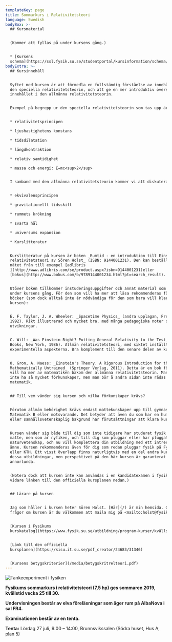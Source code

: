 ```yaml
---
templateKey: page
title: Sommarkurs i Relativitetsteori
language: Swedish
bodyBox: >-
  ## Kursmaterial


  (Kommer att fyllas på under kursens gång.)


  * [Kursens
  schema](https://ssl.fysik.su.se/studentportal/kursinformation/schema/makepdf.php?kurs=FK1018)
bodyExtra: >-
  ## Kursinnehåll


  Syftet med kursen är att förmedla en fullständig förståelse av innehållet i
  den speciella relativitetsteorin, och att ge en mer introduktiv översikt av
  innehållet i den allmänna relativitetsteorin. 


  Exempel på begrepp ur den speciella relativitetsteorin som tas upp är 


  * relativitetsprincipen

  * ljushastighetens konstans

  * tidsdilatation

  * längdkontraktion

  * relativ samtidighet

  * massa och energi: E=mc<sup>2</sup>


  I samband med den allmänna relativitetsteorin kommer vi att diskutera 


  * ekvivalensprincipen

  * gravitationellt tidsskift

  * rummets krökning

  * svarta hål

  * universums expansion

  * Kurslitteratur


  Kurslitteratur på kursen är boken _Rumtid - en introduktion till Einsteins
  relativitetsteori av Sören Holst_ (ISBN: 9144001231). Den kan beställas via
  nätet från till exempel [adlibris
  ](http://www.adlibris.com/se/product.aspx?isbn=9144001231)eller
  [bokus](http://www.bokus.com/b/9789144001234.html?pt=search_result). 


  Utöver boken tillkommer instuderingsuppgifter och annat material som delas ut
  under kursens gång. För den som vill ha mer att läsa rekommenderas följande
  böcker (som dock alltså inte är nödvändiga för den som bara vill klara av
  kursen): 


  E. F. Taylor, J. A. Wheeler: _Spacetime Physics_ (andra upplagan, Freeman,
  1992). Rikt illustrerad och mycket bra, med många pedagogiska noter och
  utvikningar. 


  C. Will: _Was Einstein Right? Putting General Relativity to the Test_ (Basic
  Books, New York, 1986). Allmän relativitetsteori, med siktet inställt på de
  experimentella aspekterna. Bra komplement till den senare delen av kursen. 


  O. Gron, A. Naess: _Einstein's Theory. A Rigorous Introduction for the
  Mathematically Untrained_ (Springer Verlag, 2011). Detta är en bok för den som
  vill ha mer av matematiken bakom den allmänna relativitetsteorin. Man behöver
  inte ha så mycket förkunskaper, men man bör å andra sidan inte rädas
  matematik. 


  ## Till vem vänder sig kursen och vilka förkunskaper krävs?


  Förutom allmän behörighet krävs endast mattekunskaper upp till gymnasiets
  Matematik B eller motsvarande. Det betyder att även du som har en humanistisk
  eller samhällsvetenskaplig bakgrund har förutsättningar att klara kursen. 


  Kursen vänder sig både till dig som inte tidigare har studerat fysik och
  matte, men som är nyfiken, och till dig som pluggar eller har pluggat
  naturvetenskap, och nu vill komplettera din utbildning med ett intressant
  ämne. Kursen rekommenderas även för dig som redan pluggar fysik på Fysikum
  eller KTH. Ett visst överlapp finns naturligtvis med en del andra kurser på
  dessa utbildningar, men perspektivet på den här kursen är garanterat
  annorlunda. 


  (Notera dock att kursen inte kan användas i en kandidatexamen i fysik. Se
  vidare länken till den officiella kursplanen nedan.) 


  ## Lärare på kursen


  Jag som håller i kursen heter Sören Holst. [Här](/) är min hemsida. Om du har
  frågor om kursen är du välkommen att maila mig på <mailto:holst@fysik.su.se> 


  [Kursen i Fysikums
  kurskatalog](https://www.fysik.su.se/utbildning/program-kurser/kvälls-och-orienteringskurser)


  [Länk till den officiella
  kursplanen](https://sisu.it.su.se/pdf_creator/24683/31346)


  [Kursens betygskriterier](/media/betygskritrelteori.pdf)
---
```

![Tankeexperiment i fysiken](/media/Tankeexperiment-Intro.jpg)

**Fysikums sommarkurs i relativitetsteori (7,5 hp) ges sommaren 2019, kvällstid vecka 25 till 30.**

**Undervisningen består av elva föreläsningar som äger rum på AlbaNova i sal FR4.**

**Examinationen består av en tenta.**

**Tenta:**
Lördag 27 juli, 9:00 – 14:00,
Brunnsvikssalen (Södra huset, Hus A, plan 5)


